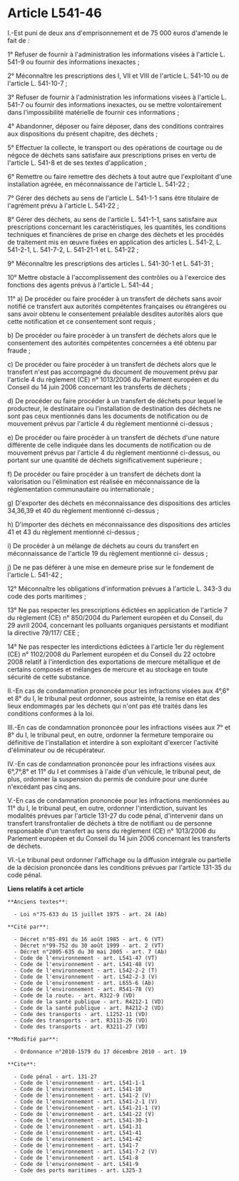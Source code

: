# Article L541-46

I.-Est puni de deux ans d'emprisonnement et de 75 000 euros d'amende le fait de : 

1° Refuser de fournir à l'administration les informations visées à l'article L. 541-9 ou fournir des informations
inexactes ; 

2° Méconnaître les prescriptions des I, VII et VIII de l'article L. 541-10 ou de l'article L. 541-10-7 ; 

3° Refuser de fournir à l'administration les informations visées à l'article L. 541-7 ou fournir des informations inexactes,
ou se mettre volontairement dans l'impossibilité matérielle de fournir ces informations ; 

4° Abandonner, déposer ou faire déposer, dans des conditions contraires aux dispositions du présent chapitre, des déchets ; 

5° Effectuer la collecte, le transport ou des opérations de courtage ou de négoce de déchets sans satisfaire aux
prescriptions prises en vertu de l'article L. 541-8 et de ses textes d'application ; 

6° Remettre ou faire remettre des déchets à tout autre que l'exploitant d'une installation agréée, en méconnaissance de
l'article L. 541-22 ; 

7° Gérer des déchets au sens de l'article L. 541-1-1 sans être titulaire de l'agrément prévu à l'article L. 541-22 ; 

8° Gérer des déchets, au sens de l'article L. 541-1-1, sans satisfaire aux prescriptions concernant les caractéristiques, les
quantités, les conditions techniques et financières de prise en charge des déchets et les procédés de traitement mis en œuvre
fixées en application des articles L. 541-2, L. 541-2-1, L. 541-7-2, L. 541-21-1 et L. 541-22 ; 

9° Méconnaître les prescriptions des articles L. 541-30-1 et L. 541-31 ; 

10° Mettre obstacle à l'accomplissement des contrôles ou à l'exercice des fonctions des agents prévus à l'article L.
541-44 ; 

11° a) De procéder ou faire procéder à un transfert de déchets sans avoir notifié ce transfert aux autorités compétentes
françaises ou étrangères ou sans avoir obtenu le consentement préalable desdites autorités alors que cette notification et ce
consentement sont requis ; 

b) De procéder ou faire procéder à un transfert de déchets alors que le consentement des autorités compétentes concernées a
été obtenu par fraude ; 

c) De procéder ou faire procéder à un transfert de déchets alors que le transfert n'est pas accompagné du document de
mouvement prévu par l'article 4 du règlement (CE) n° 1013/2006 du Parlement européen et du Conseil du 14 juin 2006 concernant
les transferts de déchets ; 

d) De procéder ou faire procéder à un transfert de déchets pour lequel le producteur, le destinataire ou l'installation de
destination des déchets ne sont pas ceux mentionnés dans les documents de notification ou de mouvement prévus par l'article 4
du règlement mentionné ci-dessus ; 

e) De procéder ou faire procéder à un transfert de déchets d'une nature différente de celle indiquée dans les documents de
notification ou de mouvement prévus par l'article 4 du règlement mentionné ci-dessus, ou portant sur une quantité de déchets
significativement supérieure ; 

f) De procéder ou faire procéder à un transfert de déchets dont la valorisation ou l'élimination est réalisée en
méconnaissance de la réglementation communautaire ou internationale ; 

g) D'exporter des déchets en méconnaissance des dispositions des articles 34,36,39 et 40 du règlement mentionné ci-dessus ; 

h) D'importer des déchets en méconnaissance des dispositions des articles 41 et 43 du règlement mentionné ci-dessus ; 

i) De procéder à un mélange de déchets au cours du transfert en méconnaissance de l'article 19 du règlement mentionné ci-
dessus ; 

j) De ne pas déférer à une mise en demeure prise sur le fondement de l'article L. 541-42 ; 

12° Méconnaître les obligations d'information prévues à l'article L. 343-3 du code des ports maritimes ; 

13° Ne pas respecter les prescriptions édictées en application de l'article 7 du règlement (CE) n° 850/2004 du Parlement
européen et du Conseil, du 29 avril 2004, concernant les polluants organiques persistants et modifiant la directive 79/117/
CEE ; 

14° Ne pas respecter les interdictions édictées à l'article 1er du règlement (CE) n° 1102/2008 du Parlement européen et du
Conseil du 22 octobre 2008 relatif à l'interdiction des exportations de mercure métallique et de certains composés et
mélanges de mercure et au stockage en toute sécurité de cette substance. 

II.-En cas de condamnation prononcée pour les infractions visées aux 4°,6° et 8° du I, le tribunal peut ordonner, sous
astreinte, la remise en état des lieux endommagés par les déchets qui n'ont pas été traités dans les conditions conformes à
la loi. 

III.-En cas de condamnation prononcée pour les infractions visées aux 7° et 8° du I, le tribunal peut, en outre, ordonner la
fermeture temporaire ou définitive de l'installation et interdire à son exploitant d'exercer l'activité d'éliminateur ou de
récupérateur. 

IV.-En cas de condamnation prononcée pour les infractions visées aux 6°,7°,8° et 11° du I et commises à l'aide d'un véhicule,
le tribunal peut, de plus, ordonner la suspension du permis de conduire pour une durée n'excédant pas cinq ans.

V.-En cas de condamnation prononcée pour les infractions mentionnées au 11° du I, le tribunal peut, en outre, ordonner
l'interdiction, suivant les modalités prévues par l'article 131-27 du code pénal, d'intervenir dans un transfert
transfrontalier de déchets à titre de notifiant ou de personne responsable d'un transfert au sens du règlement (CE) n°
1013/2006 du Parlement européen et du Conseil du 14 juin 2006 concernant les transferts de déchets. 

VI.-Le tribunal peut ordonner l'affichage ou la diffusion intégrale ou partielle de la décision prononcée dans les conditions
prévues par l'article 131-35 du code pénal.

**Liens relatifs à cet article**

	**Anciens textes**:

	  - Loi n°75-633 du 15 juillet 1975 - art. 24 (Ab)

	**Cité par**:

	  - Décret n°85-891 du 16 août 1985 - art. 6 (VT)
	  - Décret n°99-752 du 30 août 1999 - art. 2 (VT)
	  - Décret n°2005-635 du 30 mai 2005 - art. 7 (Ab)
	  - Code de l'environnement - art. L541-47 (VT)
	  - Code de l'environnement - art. L541-48 (V)
	  - Code de l'environnement - art. L542-2-2 (T)
	  - Code de l'environnement - art. L542-2-3 (V)
	  - Code de l'environnement - art. L655-6 (Ab)
	  - Code de l'environnement - art. R541-78 (V)
	  - Code de la route. - art. R322-9 (VD)
	  - Code de la santé publique - art. R4212-1 (VD)
	  - Code de la santé publique - art. R4212-2 (VD)
	  - Code des transports - art. L1252-11 (VD)
	  - Code des transports - art. R3113-26 (VD)
	  - Code des transports - art. R3211-27 (VD)

	**Modifié par**:

	  - Ordonnance n°2010-1579 du 17 décembre 2010 - art. 19

	**Cite**:

	  - Code pénal - art. 131-27
	  - Code de l'environnement - art. L541-1-1
	  - Code de l'environnement - art. L541-10
	  - Code de l'environnement - art. L541-2 (V)
	  - Code de l'environnement - art. L541-2-1 (V)
	  - Code de l'environnement - art. L541-21-1 (V)
	  - Code de l'environnement - art. L541-22 (V)
	  - Code de l'environnement - art. L541-30-1
	  - Code de l'environnement - art. L541-31
	  - Code de l'environnement - art. L541-41
	  - Code de l'environnement - art. L541-42
	  - Code de l'environnement - art. L541-7
	  - Code de l'environnement - art. L541-7-2 (V)
	  - Code de l'environnement - art. L541-8
	  - Code de l'environnement - art. L541-9
	  - Code des ports maritimes - art. L325-3
